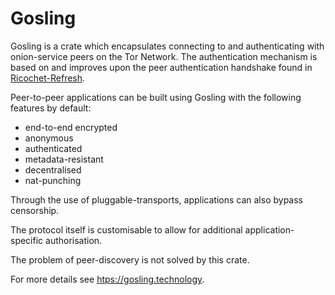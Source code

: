 # Gosling

Gosling is a crate which encapsulates connecting to and authenticating with onion-service peers on the Tor Network. The authentication mechanism is based on and improves upon the peer authentication handshake found in [Ricochet-Refresh](https://ricochetrefresh.net).

Peer-to-peer applications can be built using Gosling with the following features by default:
- end-to-end encrypted
- anonymous
- authenticated
- metadata-resistant
- decentralised
- nat-punching

Through the use of pluggable-transports, applications can also bypass censorship.

The protocol itself is customisable to allow for additional application-specific authorisation.

The problem of peer-discovery is not solved by this crate.

For more details see [htps://gosling.technology](https://gosling.technology).
